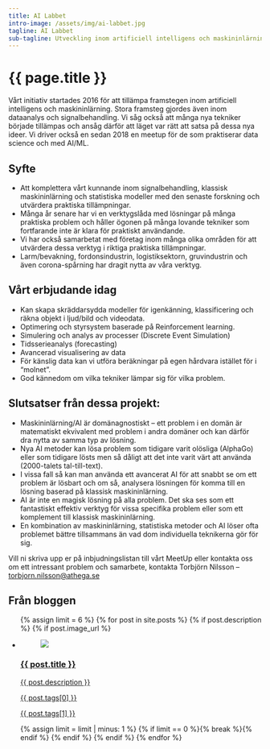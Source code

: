 ```yaml
---
title: AI Labbet
intro-image: /assets/img/ai-labbet.jpg
tagline: AI Labbet
sub-tagline: Utveckling inom artificiell intelligens och maskininlärning
---
```


# {{ page.title }}

Vårt initiativ startades 2016 för att tillämpa framstegen inom artificiell intelligens och maskininlärning. Stora framsteg gjordes även inom dataanalys och signalbehandling. Vi såg också att många nya tekniker började tillämpas och ansåg därför att läget var rätt att satsa på dessa nya ideer. Vi driver också en sedan 2018 en meetup för de som praktiserar data science och med AI/ML.

## Syfte
* Att komplettera vårt kunnande inom signalbehandling, klassisk maskininlärning och statistiska modeller med den senaste forskning och utvärdera praktiska tillämpningar.
* Många år senare har vi en verktygslåda med lösningar på många praktiska problem och håller ögonen på många lovande tekniker som fortfarande inte är klara för praktiskt användande.
* Vi har också samarbetat med företag inom många olika områden för att utvärdera dessa verktyg i riktiga praktiska tillämpningar.
* Larm/bevakning, fordonsindustrin, logistiksektorn, gruvindustrin och även corona-spårning har dragit nytta av våra verktyg.

## Vårt erbjudande idag
* Kan skapa skräddarsydda modeller för igenkänning, klassificering och räkna objekt i ljud/bild och videodata.
* Optimering och styrsystem baserade på Reinforcement learning. 
* Simulering och analys av processer (Discrete Event Simulation)
* Tidsserieanalys (forecasting) 
* Avancerad visualisering av data
* För känslig data kan vi utföra beräkningar på egen hårdvara istället för i “molnet”.
* God kännedom om vilka tekniker lämpar sig för vilka problem.

## Slutsatser från dessa projekt:
* Maskininlärning/AI är domänagnostiskt – ett problem i en domän är matematiskt ekvivalent med problem i andra domäner och kan därför dra nytta av samma typ av lösning.
* Nya AI metoder kan lösa problem som tidigare varit olösliga (AlphaGo) eller som tidigare lösts men så dåligt att det inte varit värt att använda (2000-talets tal-till-text).
* I vissa fall så kan man använda ett avancerat AI för att snabbt se om ett problem är lösbart och om så, analysera lösningen för komma till en lösning baserad på klassisk maskininlärning.
* AI är inte en magisk lösning på alla problem. Det ska ses som ett fantastiskt effektiv verktyg för vissa specifika problem eller som ett komplement till klassisk maskininlärning.
* En kombination av maskininlärning, statistiska metoder och AI löser ofta problemet bättre tillsammans än vad dom individuella teknikerna gör för sig.

Vill ni skriva upp er på inbjudningslistan till vårt MeetUp eller kontakta oss om ett intressant problem och samarbete, kontakta Torbjörn Nilsson – torbjorn.nilsson@athega.se 

<section class="home-blog content">
    <h2>Från bloggen</h2>
    <p>
    </p>
    <ul>
        {% assign limit = 6 %}
        {% for post in site.posts %}
            {% if post.description %}
            {% if post.image_url %}
                <li>
                    <a href="{{ post.url }}" title="Läs mer om: {{ post.title }}">
                        <figure><img src="{{ post.image_url }}"></figure>
                        <h3>{{ post.title }}</h3>
                        <p>{{ post.description }}</p>
                        <p>{{ post.tags[0] }}</p>
                        <p>{{ post.tags[1] }}</p>
                    </a>
                </li>
                {% assign limit = limit | minus: 1 %}
                {% if limit == 0 %}{% break %}{% endif %}
            {% endif %}
            {% endif %}
        {% endfor %}
    </ul>
</section>
